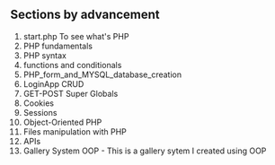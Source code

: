 ## Sections by advancement  
1. start.php To see what's PHP
2. PHP fundamentals
3. PHP syntax
4. functions and conditionals
5. PHP_form_and_MYSQL_database_creation
6. LoginApp CRUD
7. GET-POST Super Globals
8. Cookies
9. Sessions
10. Object-Oriented PHP
11. Files manipulation with PHP
12. APIs
13. Gallery System OOP - This is a gallery sytem I created using OOP 
